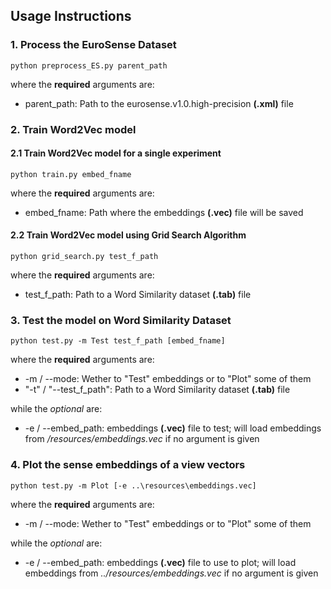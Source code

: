 ## Usage Instructions
### 1. Process the EuroSense Dataset
```
python preprocess_ES.py parent_path
```
where the **required** arguments are:
- parent_path: Path to the eurosense.v1.0.high-precision **(.xml)** file


### 2. Train Word2Vec model
#### 2.1 Train Word2Vec model for a single experiment
```
python train.py embed_fname
```
where the **required** arguments are:
- embed_fname: Path where the embeddings **(.vec)** file will be saved

#### 2.2 Train Word2Vec model using Grid Search Algorithm
```
python grid_search.py test_f_path
```
where the **required** arguments are:
- test_f_path: Path to a Word Similarity dataset **(.tab)** file

### 3. Test the model on Word Similarity Dataset
```
python test.py -m Test test_f_path [embed_fname]
```
where the **required** arguments are:
- -m / --mode: Wether to "Test" embeddings or to "Plot" some of them
- "-t" / "--test_f_path": Path to a Word Similarity dataset **(.tab)** file

while the *optional* are:
- -e / --embed_path: embeddings **(.vec)** file to test; will load embeddings from */resources/embeddings.vec* if no argument is given

### 4. Plot the sense embeddings of a view vectors
```
python test.py -m Plot [-e ..\resources\embeddings.vec]
```
where the **required** arguments are:
- -m / --mode: Wether to "Test" embeddings or to "Plot" some of them

while the *optional* are:
- -e / --embed_path: embeddings **(.vec)** file to use to plot; will load embeddings from *../resources/embeddings.vec* if no argument is given
